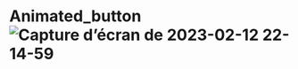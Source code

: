 # Animated_button![Capture d’écran de 2023-02-12 22-14-59](https://user-images.githubusercontent.com/75549586/218337757-6691a3be-8d20-4392-8cba-cdf725ad3326.png)
